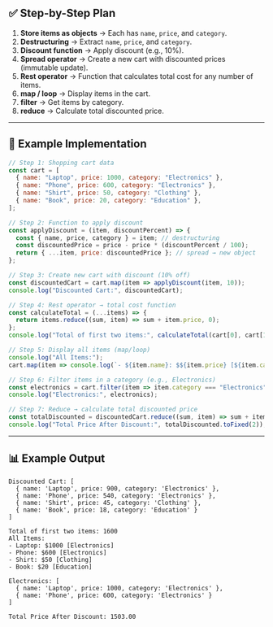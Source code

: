 ## ✅ Step-by-Step Plan

1. **Store items as objects** → Each has `name`, `price`, and `category`.
2. **Destructuring** → Extract `name`, `price`, and `category`.
3. **Discount function** → Apply discount (e.g., 10%).
4. **Spread operator** → Create a new cart with discounted prices (immutable update).
5. **Rest operator** → Function that calculates total cost for any number of items.
6. **map / loop** → Display items in the cart.
7. **filter** → Get items by category.
8. **reduce** → Calculate total discounted price.

---

## 📝 Example Implementation

```javascript
// Step 1: Shopping cart data
const cart = [
  { name: "Laptop", price: 1000, category: "Electronics" },
  { name: "Phone", price: 600, category: "Electronics" },
  { name: "Shirt", price: 50, category: "Clothing" },
  { name: "Book", price: 20, category: "Education" },
];

// Step 2: Function to apply discount
const applyDiscount = (item, discountPercent) => {
  const { name, price, category } = item; // destructuring
  const discountedPrice = price - price * (discountPercent / 100);
  return { ...item, price: discountedPrice }; // spread → new object
};

// Step 3: Create new cart with discount (10% off)
const discountedCart = cart.map(item => applyDiscount(item, 10));
console.log("Discounted Cart:", discountedCart);

// Step 4: Rest operator → total cost function
const calculateTotal = (...items) => {
  return items.reduce((sum, item) => sum + item.price, 0);
};
console.log("Total of first two items:", calculateTotal(cart[0], cart[1]));

// Step 5: Display all items (map/loop)
console.log("All Items:");
cart.map(item => console.log(`- ${item.name}: $${item.price} [${item.category}]`));

// Step 6: Filter items in a category (e.g., Electronics)
const electronics = cart.filter(item => item.category === "Electronics");
console.log("Electronics:", electronics);

// Step 7: Reduce → calculate total discounted price
const totalDiscounted = discountedCart.reduce((sum, item) => sum + item.price, 0);
console.log("Total Price After Discount:", totalDiscounted.toFixed(2));
```

---

## 📊 Example Output

```
Discounted Cart: [
  { name: 'Laptop', price: 900, category: 'Electronics' },
  { name: 'Phone', price: 540, category: 'Electronics' },
  { name: 'Shirt', price: 45, category: 'Clothing' },
  { name: 'Book', price: 18, category: 'Education' }
]

Total of first two items: 1600
All Items:
- Laptop: $1000 [Electronics]
- Phone: $600 [Electronics]
- Shirt: $50 [Clothing]
- Book: $20 [Education]

Electronics: [
  { name: 'Laptop', price: 1000, category: 'Electronics' },
  { name: 'Phone', price: 600, category: 'Electronics' }
]

Total Price After Discount: 1503.00
```

